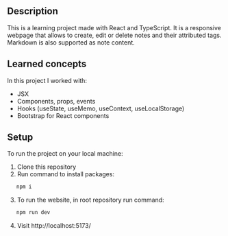 ## Description

This is a learning project made with React and TypeScript. It is a responsive webpage that allows to create, edit or delete notes and their attributed tags. Markdown is also supported as note content.

## Learned concepts

In this project I worked with:

- JSX
- Components, props, events
- Hooks (useState, useMemo, useContext, useLocalStorage)
- Bootstrap for React components

## Setup

To run the project on your local machine:

1. Clone this repository
2. Run command to install packages:

```bash
   npm i
```

3. To run the website, in root repository run command:

```bash
   npm run dev
```

4. Visit http://localhost:5173/
